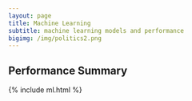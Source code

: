 ```yaml
---
layout: page
title: Machine Learning
subtitle: machine learning models and performance
bigimg: /img/politics2.png
---
```


## Performance Summary

{% include ml.html %}


